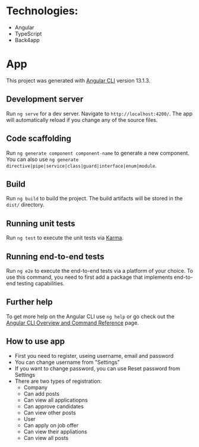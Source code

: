 # Technologies:

* Angular
* TypeScript
* Back4app

# App

This project was generated with [Angular CLI](https://github.com/angular/angular-cli) version 13.1.3.

## Development server

Run `ng serve` for a dev server. Navigate to `http://localhost:4200/`. The app will automatically reload if you change any of the source files.

## Code scaffolding

Run `ng generate component component-name` to generate a new component. You can also use `ng generate directive|pipe|service|class|guard|interface|enum|module`.

## Build

Run `ng build` to build the project. The build artifacts will be stored in the `dist/` directory.

## Running unit tests

Run `ng test` to execute the unit tests via [Karma](https://karma-runner.github.io).

## Running end-to-end tests

Run `ng e2e` to execute the end-to-end tests via a platform of your choice. To use this command, you need to first add a package that implements end-to-end testing capabilities.

## Further help

To get more help on the Angular CLI use `ng help` or go check out the [Angular CLI Overview and Command Reference](https://angular.io/cli) page.

## How to use app

* First you need to register, useing username, email and password
* You can change username from "Settings"
* If you want to change password, you can use Reset password from Settings
* There are two types of registration:
  * Company
  - Can add posts
  - Can view all applicatiopns
  - Can approve candidates 
  - Can view other posts
  * User
  - Can apply on job offer
  - Can view their appliations
  - Can view all posts

